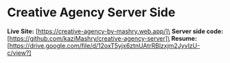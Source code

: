 # Creative Agency Server Side
**Live Site:** [https://creative-agency-by-mashry.web.app/]\
**Server side code:** [https://github.com/kaziMashry/creative-agency-server]\
**Resume:** [https://drive.google.com/file/d/12oxT5yjx6ztnUAtrRBlzxjm2JyvlzU-c/view?]
